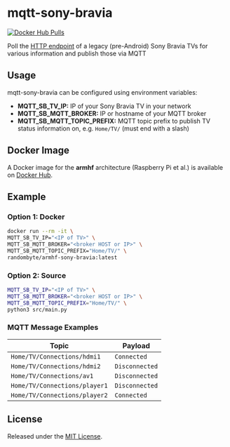 # mqtt-sony-bravia

[![Docker Hub Pulls](https://img.shields.io/docker/pulls/randombyte/armhf-mqtt-sony-bravia.svg)](https://hub.docker.com/r/randombyte/armhf-mqtt-sony-bravia)

Poll the [HTTP endpoint](https://gist.github.com/kalleth/e10e8f3b8b7cb1bac21463b0073a65fb) of a legacy (pre-Android) Sony Bravia TVs for various information and publish those via MQTT

## Usage
mqtt-sony-bravia can be configured using environment variables:

- **MQTT_SB_TV_IP:** IP of your Sony Bravia TV in your network
- **MQTT_SB_MQTT_BROKER:** IP or hostname of your MQTT broker
- **MQTT_SB_MQTT_TOPIC_PREFIX:** MQTT topic prefix to publish TV status information on, e.g. `Home/TV/` (must end with a slash)

## Docker Image
A Docker image for the **armhf** architecture (Raspberry Pi et al.) is available on [Docker Hub](https://hub.docker.com/r/randombyte/armhf-mqtt-traffic).

## Example

### Option 1: Docker
````sh
docker run --rm -it \
MQTT_SB_TV_IP="<IP of TV>" \
MQTT_SB_MQTT_BROKER="<broker HOST or IP>" \
MQTT_SB_MQTT_TOPIC_PREFIX="Home/TV/" \
randombyte/armhf-sony-bravia:latest
````

### Option 2: Source
````sh
MQTT_SB_TV_IP="<IP of TV>" \
MQTT_SB_MQTT_BROKER="<broker HOST or IP>" \
MQTT_SB_MQTT_TOPIC_PREFIX="Home/TV/" \
python3 src/main.py
````

### MQTT Message Examples

| Topic        | Payload
| ------------- |-------------|
| `Home/TV/Connections/hdmi1` | `Connected` |
| `Home/TV/Connections/hdmi2` | `Disconnected` |
| `Home/TV/Connections/av1` | `Disconnected` |
| `Home/TV/Connections/player1` | `Disconnected` |
| `Home/TV/Connections/player2` | `Connected` |

## License
Released under the [MIT License](https://opensource.org/licenses/MIT).
